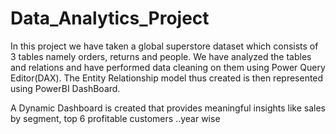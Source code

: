 # Data_Analytics_Project

In this project we have taken a global superstore dataset which consists of 3 tables namely orders, returns and people.
We have analyzed the tables and relations and have performed data cleaning on them using Power Query Editor(DAX).
The Entity Relationship model thus created is then represented using PowerBI DashBoard.

A Dynamic Dashboard is created that provides meaningful insights like sales by segment, top 6 profitable customers ..year wise
